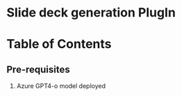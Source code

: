 <!-- omit in toc -->
# Slide deck generation PlugIn

<!-- omit in toc -->
Table of Contents
=================



## Pre-requisites
1. Azure GPT4-o model deployed